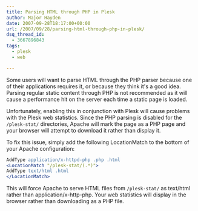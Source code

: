 ```yaml
---
title: Parsing HTML through PHP in Plesk
author: Major Hayden
date: 2007-09-28T18:17:00+00:00
url: /2007/09/28/parsing-html-through-php-in-plesk/
dsq_thread_id:
  - 3667896843
tags:
  - plesk
  - web

---
```

Some users will want to parse HTML through the PHP parser because one of their applications requires it, or because they think it's a good idea. Parsing regular static content through PHP is not recommended as it will cause a performance hit on the server each time a static page is loaded.

Unfortunately, enabling this in conjunction with Plesk will cause problems with the Plesk web statistics. Since the PHP parsing is disabled for the `/plesk-stat/` directories, Apache will mark the page as a PHP page and your browser will attempt to download it rather than display it.

To fix this issue, simply add the following LocationMatch to the bottom of your Apache configuration:

```apache
AddType application/x-httpd-php .php .html
<LocationMatch "/plesk-stat/(.*)">
AddType text/html .html
</LocationMatch>
```

This will force Apache to serve HTML files from `/plesk-stat/` as text/html rather than application/x-http-php. Your web statistics will display in the browser rather than downloading as a PHP file.
